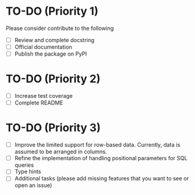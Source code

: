 # TO-DO (Priority 1)

Please consider contribute to the following

- [ ] Review and complete docstring
- [ ] Official documentation
- [ ] Publish the package on PyPI

# TO-DO (Priority 2)

- [ ] Increase test coverage
- [ ] Complete README

# TO-DO (Priority 3)

- [ ] Improve the limited support for row-based data. Currently, data is assumed to be arranged in columns.
- [ ] Refine the implementation of handling positional parameters for SQL queries
- [ ] Type hints
- [ ] Additional tasks (please add missing features that you want to see or open an issue)
